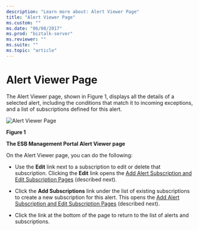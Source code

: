 ```yaml
---
description: "Learn more about: Alert Viewer Page"
title: "Alert Viewer Page"
ms.custom: ""
ms.date: "06/08/2017"
ms.prod: "biztalk-server"
ms.reviewer: ""
ms.suite: ""
ms.topic: "article"
---
```

# Alert Viewer Page
The Alert Viewer page, shown in Figure 1, displays all the details of a selected alert, including the conditions that match it to incoming exceptions, and a list of subscriptions defined for this alert.  
  
 ![Alert Viewer Page](../esb-toolkit/media/ch8-alertviewerpage.gif "Ch8-AlertViewerPage")  
  
 **Figure 1**  
  
 **The ESB Management Portal Alert Viewer page**  
  
 On the Alert Viewer page, you can do the following:  
  
-   Use the **Edit** link next to a subscription to edit or delete that subscription. Clicking the **Edit** link opens the [Add Alert Subscription and Edit Subscription Pages](../esb-toolkit/add-alert-subscription-and-edit-subscription-pages.md) (described next).  
  
-   Click the **Add Subscriptions** link under the list of existing subscriptions to create a new subscription for this alert. This opens the [Add Alert Subscription and Edit Subscription Pages](../esb-toolkit/add-alert-subscription-and-edit-subscription-pages.md) (described next).  
  
-   Click the link at the bottom of the page to return to the list of alerts and subscriptions.
